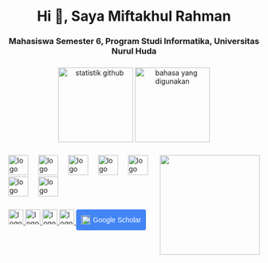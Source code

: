 <h1 align="center">Hi 👋, Saya Miftakhul Rahman</h1>
<h3 align="center">Mahasiswa Semester 6, Program Studi Informatika, Universitas Nurul Huda</h3>

###
<div align="center">
  <img src="https://github-readme-stats.vercel.app/api?username=MiftakhulRahman&hide_title=false&hide_rank=false&show_icons=true&include_all_commits=true&count_private=true&disable_animations=false&theme=dracula&locale=en&hide_border=false&hide_rank=true&rank_icon=github" height="150" alt="statistik github" />
  <img src="https://github-readme-stats.vercel.app/api/top-langs?username=MiftakhulRahman&locale=en&hide_title=false&layout=compact&card_width=320&langs_count=5&theme=dracula&hide_border=false" height="150" alt="bahasa yang digunakan" />
</div>

###
<img align="right" height="200" src="https://previews.jumpshare.com/gif/815bc01b796dd6f1733c957c5af194939ef29f424471ccc247ff5039560be19807a5dea3b58fe187d4ecff4086857dc462458f43273e6d9c2acafb36513bf389f2c0f894c3e69b387ada630dee21330c" />

###
<div align="left">
  <img src="https://cdn.jsdelivr.net/gh/devicons/devicon/icons/html5/html5-original.svg" height="40" alt="logo html" />
  <img width="12" />
  <img src="https://cdn.jsdelivr.net/gh/devicons/devicon/icons/css3/css3-original.svg" height="40" alt="logo css" />
  <img width="12" />
  <img src="https://cdn.jsdelivr.net/gh/devicons/devicon/icons/javascript/javascript-original.svg" height="40" alt="logo javascript" />
  <img width="12" />
  <img src="https://cdn.jsdelivr.net/gh/devicons/devicon/icons/php/php-original.svg" height="40" alt="logo php" />
  <img width="12" />
  <img src="https://cdn.jsdelivr.net/gh/devicons/devicon/icons/python/python-original.svg" height="40" alt="logo python" />
  <img width="12" />
  <img src="https://upload.wikimedia.org/wikipedia/commons/thumb/9/9a/Laravel.svg/75px-Laravel.svg.png" height="40" alt="logo laravel" />
  <img width="12" />
  <img src="https://cdn.jsdelivr.net/gh/devicons/devicon/icons/mysql/mysql-original.svg" height="40" alt="logo mysql" />
</div>

###
<div align="left">
  <a href="https://github.com/MiftakhulRahman" target="_blank">
    <img src="https://img.shields.io/static/v1?message=Github&logo=github&label=&color=181717&logoColor=white&labelColor=&style=for-the-badge" height="30" alt="logo github" />
  </a>
  <a href="https://www.instagram.com/m_rahman08/" target="_blank">
    <img src="https://img.shields.io/static/v1?message=Instagram&logo=instagram&label=&color=E4405F&logoColor=white&labelColor=&style=for-the-badge" height="30" alt="logo instagram" />
  </a>
  <a href="https://web.facebook.com/miftakhul.rahman.75" target="_blank">
    <img src="https://img.shields.io/static/v1?message=Facebook&logo=facebook&label=&color=1877F2&logoColor=white&labelColor=&style=for-the-badge" height="30" alt="logo facebook" />
  </a>
  <a href="https://wa.me/+6285768959398" target="_blank">
    <img src="https://img.shields.io/static/v1?message=Whatsapp&logo=whatsapp&label=&color=25D366&logoColor=white&labelColor=&style=for-the-badge" height="30" alt="logo whatsapp" />
  </a>
<a href="https://scholar.google.com/citations?user=fOGPEVEAAAAJ&hl=id" target="_blank" style="text-decoration: none;">
  <span style="
    display: inline-flex;
    align-items: center;
    background-color: #4285F4;
    color: white;
    font-family: sans-serif;
    font-size: 14px;
    border-radius: 4px;
    padding: 6px 10px;
    height: 30px;
  ">
    <img src="https://upload.wikimedia.org/wikipedia/commons/thumb/c/c7/Google_Scholar_logo.svg/768px-Google_Scholar_logo.svg.png?20200110094142" alt="Google Scholar" height="18" style="margin-right: 6px;" />
    Google Scholar
  </span>
</a>

</div>

###
<br clear="both">
